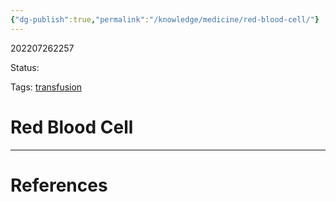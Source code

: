 ```yaml
---
{"dg-publish":true,"permalink":"/knowledge/medicine/red-blood-cell/"}
---
```



202207262257

Status: 

Tags: [transfusion](transfusion.md)

# Red Blood Cell








___
# References